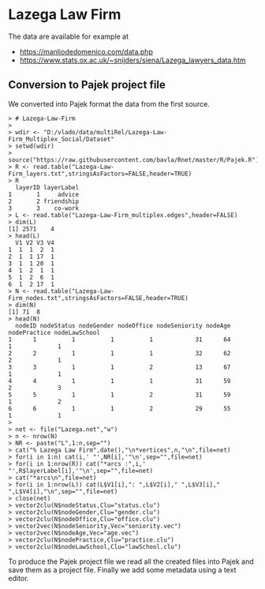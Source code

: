 # Lazega Law Firm

The data are available for example at
- https://manliodedomenico.com/data.php
- https://www.stats.ox.ac.uk/~snijders/siena/Lazega_lawyers_data.htm

## Conversion to Pajek project file

We converted into Pajek format the data from the first source.
```
> # Lazega-Law-Firm
>
> wdir <- "D:/vlado/data/multiRel/Lazega-Law-Firm_Multiplex_Social/Dataset"
> setwd(wdir)
> source("https://raw.githubusercontent.com/bavla/Rnet/master/R/Pajek.R")
> R <- read.table("Lazega-Law-Firm_layers.txt",stringsAsFactors=FALSE,header=TRUE)
> R
  layerID layerLabel
1       1     advice
2       2 friendship
3       3    co-work
> L <- read.table("Lazega-Law-Firm_multiplex.edges",header=FALSE)
> dim(L)
[1] 2571    4
> head(L)
  V1 V2 V3 V4
1  1  1  2  1
2  1  1 17  1
3  1  1 20  1
4  1  2  1  1
5  1  2  6  1
6  1  2 17  1
> N <- read.table("Lazega-Law-Firm_nodes.txt",stringsAsFactors=FALSE,header=TRUE)
> dim(N)
[1] 71  8
> head(N)
  nodeID nodeStatus nodeGender nodeOffice nodeSeniority nodeAge nodePractice nodeLawSchool
1      1          1          1          1            31      64            1             1
2      2          1          1          1            32      62            2             1
3      3          1          1          2            13      67            1             1
4      4          1          1          1            31      59            2             3
5      5          1          1          2            31      59            1             2
6      6          1          1          2            29      55            1             1
>
> net <- file("Lazega.net","w")
> n <- nrow(N)
> NR <- paste("L",1:n,sep="")
> cat("% Lazega Law Firm",date(),"\n*vertices",n,"\n",file=net)
> for(i in 1:n) cat(i,' "',NR[i],'"\n',sep="",file=net)
> for(i in 1:nrow(R)) cat("*arcs :",i,' "',R$layerLabel[i],'"\n',sep="",file=net)
> cat("*arcs\n",file=net)
> for(i in 1:nrow(L)) cat(L$V1[i],": ",L$V2[i]," ",L$V3[i]," ",L$V4[i],"\n",sep="",file=net)
> close(net)
> vector2clu(N$nodeStatus,Clu="status.clu")
> vector2clu(N$nodeGender,Clu="gender.clu")
> vector2clu(N$nodeOffice,Clu="office.clu")
> vector2vec(N$nodeSeniority,Vec="seniority.vec")
> vector2vec(N$nodeAge,Vec="age.vec")
> vector2clu(N$nodePractice,Clu="practice.clu")
> vector2clu(N$nodeLawSchool,Clu="lawSchool.clu")
```
To produce the Pajek project file we read all the created files into Pajek and save them as a project file. Finally we add some metadata using a text editor.

